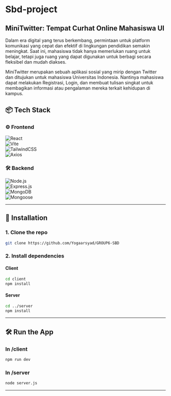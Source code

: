 # Sbd-project

## MiniTwitter: Tempat Curhat Online Mahasiswa UI
Dalam era digital yang terus berkembang, permintaan untuk platform komunikasi yang cepat dan efektif di lingkungan pendidikan semakin meningkat. Saat ini, mahasiswa tidak hanya memerlukan ruang untuk belajar, tetapi juga ruang yang dapat digunakan untuk berbagi secara fleksibel dan mudah diakses.

MiniTwitter merupakan sebuah aplikasi sosial yang mirip dengan Twitter dan ditujukan untuk mahasiswa Universitas Indonesia. Nantinya mahasiswa dapat melakukan Registrasi, Login, dan membuat tulisan singkat untuk membagikan informasi atau pengalaman mereka terkait kehidupan di kampus.


## 📦 Tech Stack
### ⚙️ Frontend

![React](https://img.shields.io/badge/react-%2320232a.svg?style=for-the-badge&logo=react&logoColor=%2361DAFB)  
![Vite](https://img.shields.io/badge/Vite-646CFF?style=for-the-badge&logo=vite&logoColor=white)  
![TailwindCSS](https://img.shields.io/badge/tailwindcss-%2338B2AC.svg?style=for-the-badge&logo=tailwind-css&logoColor=white)  
![Axios](https://img.shields.io/badge/axios-5A29E4?style=for-the-badge&logo=axios&logoColor=white)

### 🛠️ Backend

![Node.js](https://img.shields.io/badge/node.js-%236DA55F.svg?style=for-the-badge&logo=node.js&logoColor=white)  
![Express.js](https://img.shields.io/badge/express.js-%23232F3E.svg?style=for-the-badge&logo=express&logoColor=%2361DAFB)  
![MongoDB](https://img.shields.io/badge/mongodb-%2347A248.svg?style=for-the-badge&logo=mongodb&logoColor=white)  
![Mongoose](https://img.shields.io/badge/mongoose-%23880000.svg?style=for-the-badge&logo=mongoose&logoColor=white)

---

## 🔧 Installation

### 1. Clone the repo

```bash
git clone https://github.com/Yogaarsyad/GROUP6-SBD
```

### 2. Install dependencies

#### Client

```bash
cd client
npm install
```

#### Server

```bash
cd ../server
npm install
```

---

## 🛠 Run the App

### In /client

```bash
npm run dev
```

### In /server

```bash
node server.js
```

---
